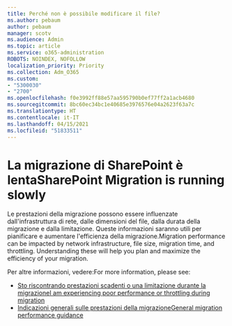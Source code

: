 ```yaml
---
title: Perché non è possibile modificare il file?
ms.author: pebaum
author: pebaum
manager: scotv
ms.audience: Admin
ms.topic: article
ms.service: o365-administration
ROBOTS: NOINDEX, NOFOLLOW
localization_priority: Priority
ms.collection: Adm_O365
ms.custom:
- "5300030"
- "2700"
ms.openlocfilehash: f0e3992ff88e57aa595790b0ef77ff2a1acb4680
ms.sourcegitcommit: 8bc60ec34bc1e40685e3976576e04a2623f63a7c
ms.translationtype: HT
ms.contentlocale: it-IT
ms.lasthandoff: 04/15/2021
ms.locfileid: "51833511"
---
```

# <a name="sharepoint-migration-is-running-slowly"></a><span data-ttu-id="f02c1-102">La migrazione di SharePoint è lenta</span><span class="sxs-lookup"><span data-stu-id="f02c1-102">SharePoint Migration is running slowly</span></span>

<span data-ttu-id="f02c1-p101">Le prestazioni della migrazione possono essere influenzate dall'infrastruttura di rete, dalle dimensioni del file, dalla durata della migrazione e dalla limitazione. Queste informazioni saranno utili per pianificare e aumentare l'efficienza della migrazione.</span><span class="sxs-lookup"><span data-stu-id="f02c1-p101">Migration performance can be impacted by network infrastructure, file size, migration time, and throttling. Understanding these will help you plan and maximize the efficiency of your migration.</span></span>

<span data-ttu-id="f02c1-105">Per altre informazioni, vedere:</span><span class="sxs-lookup"><span data-stu-id="f02c1-105">For more information, please see:</span></span>

- [<span data-ttu-id="f02c1-106">Sto riscontrando prestazioni scadenti o una limitazione durante la migrazione</span><span class="sxs-lookup"><span data-stu-id="f02c1-106">I am experiencing poor performance or throttling during migration</span></span>](https://docs.microsoft.com/sharepointmigration/sharepoint-online-and-onedrive-migration-speed#faq-and-troubleshooting)
- [<span data-ttu-id="f02c1-107">Indicazioni generali sulle prestazioni della migrazione</span><span class="sxs-lookup"><span data-stu-id="f02c1-107">General migration performance guidance</span></span>](https://docs.microsoft.com/sharepointmigration/sharepoint-online-and-onedrive-migration-speed)

